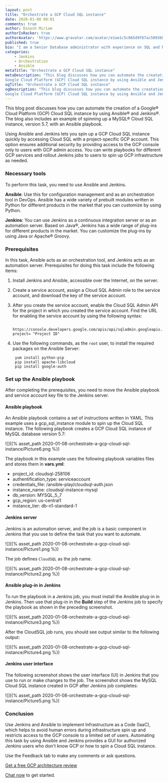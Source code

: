 ```yaml
---
layout: post
title: "Orchestrate a GCP Cloud SQL instance"
date: 2020-01-08 00:01
comments: true
author: Dinesh Miriam
authorIsRacker: true
authorAvatar: 'https://www.gravatar.com/avatar/e1ae1c5c065d9f67ac50936847f2b83d'
published: true
bio: "I am a Senior Database administrator with experience on SQL and NoSQL databases."
categories:
    - Jenkins
    - Orchestration
    - Ansible
metaTitle: "Orchestrate a GCP Cloud SQL instance"
metaDescription: "This blog discusses how you can automate the creatation of a
Google Cloud Platform (GCP) Cloud SQL instance by using Ansible and Jenkins."
ogTitle: "Orchestrate a GCP Cloud SQL instance"
ogDescription: "This blog discusses how you can automate the creatation of a
Google Cloud Platform (GCP) Cloud SQL instance by using Ansible and Jenkins."
---
```


This blog post discusses how you can automate the creation of a Google&reg; Cloud
Platform (GCP) Cloud SQL instance by using Ansible&reg; and Jenkins&reg;. The blog also
includes an example of spinning up a MySQL&reg; Cloud SQL instance, version 5.7,
with an Ansible playbook.

<!-- more -->

Using Ansible and Jenkins lets you spin up  a GCP Cloud SQL instance quickly by
accessing Cloud SQL with a project-specific GCP account. This option ensures
additional security by providing access to the GCP console only to users with
GCP admin access. You can write playbooks for different GCP services and rollout
Jenkins jobs to users to spin up GCP infrastructure as needed.

### Necessary tools

To perform this task, you need to use Ansible and Jenkins.

**Ansible**: Use this for configuration management and as an orchestration tool
in DevOps. Ansible has a wide variety of prebuilt modules written in Python for
different products in the market that you can customize by using Python.

**Jenkins**: You can use Jenkins as a continuous integration server or as an
automation server. Based on Java&reg;, Jenkins has a wide range of plug-ins for
different products in the market. You can customize the plug-ins by using Java
or Apache&reg; Groovy.

### Prerequisites

In this task, Ansible acts as an orchestration tool, and Jenkins acts as an
automation server. Prerequisites for doing this task include the following
items:

1. Install Jenkins and Ansible, accessible over the Internet, on the server.

2. Create a service account, assign a Cloud SQL Admin role to the service
   account, and download the key of the service account.

3. After you create the service account, enable the Cloud SQL Admin API for the
   project in which you created the service account. Find the URL for enabling
   the service account by using the following syntax:

        https://console.developers.google.com/apis/api/sqladmin.googleapis.com/overview?project= "Project ID"

4. Use the following commands, as the `root` user, to install the required
   packages on the Ansible Server:

        yum install python-pip
        pip install apache-libcloud
        pip install google-auth

### Set up the Ansible playbook

After completing the prerequisites, you need to move the Ansible playbook and
service account key file to the Jenkins server.

#### Ansible playbook

An Ansible playbook contains a set of instructions written in YAML. This example
uses a gcp\_sql\_instance module to spin up the Cloud SQL instance. The
following playbook creates a GCP Cloud SQL instance of MySQL database version 5.7:

![]({% asset_path 2020-01-08-orchestrate-a-gcp-cloud-sql-instance/Picture6.png %})

The playbook in this example uses the following playbook variables files and
stores them in **vars.yml**:

-  project\_id: cloudsql-258106
-  authentification\_type: serviceaccount
-  credentials\_file: /ansible-play/cloudsql-auth.json
-  instance\_name: cloudsql-instance-mysql
-  db\_version: MYSQL\_5\_7
-  gcp\_region: us-central1
-  instance\_tier: db-n1-standard-1

#### Jenkins server

Jenkins is an automation server, and the job is a basic component in Jenkins
that you use to define the task that you want to automate.

![]({% asset_path 2020-01-08-orchestrate-a-gcp-cloud-sql-instance/Picture1.png %})

The job defines `CloudSQL` as the job name.

![]({% asset_path 2020-01-08-orchestrate-a-gcp-cloud-sql-instance/Picture2.png %})

#### Ansible plug-in in Jenkins

To run the playbook in a Jenkins job, you must install the Ansible plug-in in
Jenkins. Then use that plug-in in the **Build** step of the Jenkins job to specify
the playbook as shown in the preceding screenshot.

![]({% asset_path 2020-01-08-orchestrate-a-gcp-cloud-sql-instance/Picture3.png %})

After the CloudSQL job runs, you should see output similar to the following
output:

![]({% asset_path 2020-01-08-orchestrate-a-gcp-cloud-sql-instance/Picture4.png %})

#### Jenkins user interface

The following screenshot shows the user interface (UI) in Jenkins that you use
to run or make changes to the job. The screenshot shows the MySQL Cloud SQL
instance created in GCP after Jenkins job completes:

![]({% asset_path 2020-01-08-orchestrate-a-gcp-cloud-sql-instance/Picture5.png %})

### Conclusion

Use Jenkins and Ansible to implement Infrastructure as a Code (IaaC), which
helps to avoid human errors during infrastructure spin up and restricts access
to the GCP console to a limited set of users. Automating this task by using
Ansible and Jenkins provides a GUI for authorized Jenkins users who don't know
GCP or how to spin a Cloud SQL instance.

Use the Feedback tab to make any comments or ask questions.

<a class="cta purple" id="cta" href="https://www.rackspace.com/lp/enhancedarchitecturereview">Get a free GCP architecture review</a>

[Chat now](https://www.rackspace.com/#chat) to get started.

